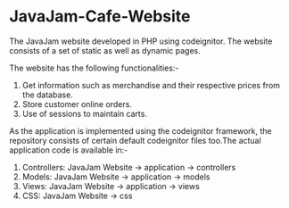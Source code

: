 # JavaJam-Cafe-Website
The JavaJam website developed in PHP using codeignitor. The website consists of a set of static as well as dynamic pages.

The website has the following functionalities:- 
1. Get information such as merchandise and their respective prices from the database. 
2. Store customer online orders. 
3. Use of sessions to maintain carts.

As the application is implemented using the codeignitor framework, the repository consists of certain default codeignitor files too.The actual application code is available in:-
1. Controllers: JavaJam Website -> application -> controllers
2. Models: JavaJam Website -> application -> models
3. Views: JavaJam Website -> application -> views
4. CSS: JavaJam Website -> css
